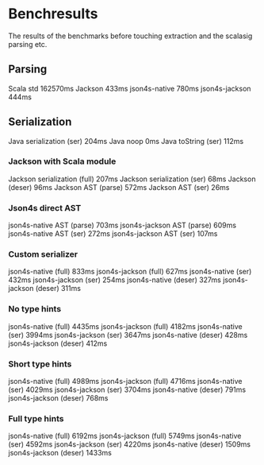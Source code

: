 # Benchresults
The results of the benchmarks before touching extraction and the scalasig parsing etc.

## Parsing

Scala std	 162570ms
Jackson	        433ms
json4s-native	780ms
json4s-jackson	444ms

## Serialization
Java serialization (ser)          204ms
Java noop                           0ms
Java toString (ser)               112ms

### Jackson with Scala module
Jackson serialization (full)      207ms
Jackson serialization (ser)        68ms
Jackson (deser)                    96ms
Jackson AST (parse)               572ms
Jackson AST (ser)                  26ms

### Json4s direct AST
json4s-native AST (parse)         703ms
json4s-jackson AST (parse)        609ms
json4s-native AST (ser)           272ms
json4s-jackson AST (ser)          107ms

### Custom serializer
json4s-native (full)              833ms
json4s-jackson (full)             627ms
json4s-native (ser)               432ms
json4s-jackson (ser)              254ms
json4s-native (deser)             327ms
json4s-jackson (deser)            311ms

### No type hints
json4s-native (full)             4435ms
json4s-jackson (full)            4182ms
json4s-native (ser)              3994ms
json4s-jackson (ser)             3647ms
json4s-native (deser)             428ms
json4s-jackson (deser)            412ms

### Short type hints
json4s-native (full)             4989ms
json4s-jackson (full)            4716ms
json4s-native (ser)              4029ms
json4s-jackson (ser)             3704ms
json4s-native (deser)             791ms
json4s-jackson (deser)            768ms

### Full type hints
json4s-native (full)             6192ms
json4s-jackson (full)            5749ms
json4s-native (ser)              4592ms
json4s-jackson (ser)             4220ms
json4s-native (deser)            1509ms
json4s-jackson (deser)           1433ms